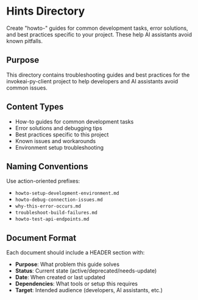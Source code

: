 # Hints Directory

Create "howto-" guides for common development tasks, error solutions, and best practices specific to your project. These help AI assistants avoid known pitfalls.

## Purpose
This directory contains troubleshooting guides and best practices for the invokeai-py-client project to help developers and AI assistants avoid common issues.

## Content Types
- How-to guides for common development tasks
- Error solutions and debugging tips
- Best practices specific to this project
- Known issues and workarounds
- Environment setup troubleshooting

## Naming Conventions
Use action-oriented prefixes:
- `howto-setup-development-environment.md`
- `howto-debug-connection-issues.md`
- `why-this-error-occurs.md`
- `troubleshoot-build-failures.md`
- `howto-test-api-endpoints.md`

## Document Format
Each document should include a HEADER section with:
- **Purpose**: What problem this guide solves
- **Status**: Current state (active/deprecated/needs-update)
- **Date**: When created or last updated
- **Dependencies**: What tools or setup this requires
- **Target**: Intended audience (developers, AI assistants, etc.)
